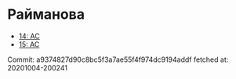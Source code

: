 # Райманова
- [14: AC](14.md)
- [15: AC](15.md)

Commit: a9374827d90c8bc5f3a7ae55f4f974dc9194addf
 fetched at: 20201004-200241
